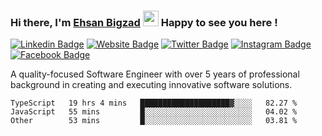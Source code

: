 ### Hi there, I'm <a href="#" target="_blank">Ehsan Bigzad</a> <img src="https://media.giphy.com/media/hvRJCLFzcasrR4ia7z/giphy.gif" width="25px" height="25px"> Happy to see you here !

[![Linkedin Badge](https://img.shields.io/badge/-LinkedIn-0e76a8?style=flat-square&logo=Linkedin&logoColor=white)](https://linkedin.com/in/EhsanBigzad)
[![Website Badge](https://img.shields.io/badge/Website-3b5998?style=flat-square&logo=google-chrome&logoColor=white)](#)
[![Twitter Badge](https://img.shields.io/badge/-Twitter-00acee?style=flat-square&logo=Twitter&logoColor=white)](https://twitter.com/EhsanBigzad)
[![Instagram Badge](https://img.shields.io/badge/-Instagram-e4405f?style=flat-square&logo=Instagram&logoColor=white)](https://instagram.com/ehsanbigzad/)
[![Facebook Badge](https://img.shields.io/badge/-Facebook-0088cc?style=flat-square&logo=Facebook&logoColor=white)](https://facebook.com/EhsanBigzad7)

A quality-focused Software Engineer with over 5 years of professional background in creating and executing innovative software solutions.

<!--START_SECTION:waka-->

```text
TypeScript   19 hrs 4 mins   ████████████████████▓░░░░   82.27 %
JavaScript   55 mins         █░░░░░░░░░░░░░░░░░░░░░░░░   04.02 %
Other        53 mins         █░░░░░░░░░░░░░░░░░░░░░░░░   03.81 %
```

<!--END_SECTION:waka-->
